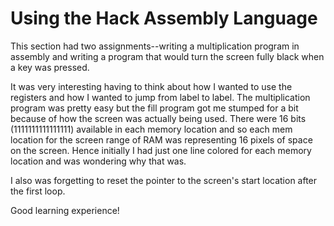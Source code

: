 # Using the Hack Assembly Language

This section had two assignments--writing a multiplication program in assembly and writing a program that would turn the screen fully black when a key was pressed. 

It was very interesting having to think about how I wanted to use the registers and how I wanted to jump from label to label. The multiplication program was pretty easy but the fill program got me stumped for a bit because of how the screen was actually being used. There were 16 bits (1111111111111111) available in each memory location and so each mem location for the screen range of RAM was representing 16 pixels of space on the screen. Hence initially I had just one line colored for each memory location and was wondering why that was. 

I also was forgetting to reset the pointer to the screen's start location after the first loop. 

Good learning experience! 